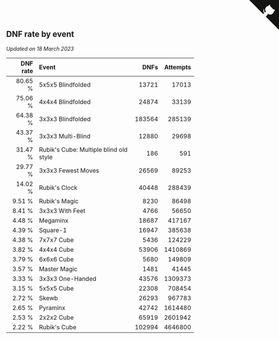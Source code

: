 ## DNF rate by event

*Updated on 18 March 2023*

| DNF rate | Event | DNFs | Attempts |
| ---: | :--- | ---: | ---: |
| 80.65 % | 5x5x5 Blindfolded | 13721 | 17013 |
| 75.06 % | 4x4x4 Blindfolded | 24874 | 33139 |
| 64.38 % | 3x3x3 Blindfolded | 183564 | 285139 |
| 43.37 % | 3x3x3 Multi-Blind | 12880 | 29698 |
| 31.47 % | Rubik's Cube: Multiple blind old style | 186 | 591 |
| 29.77 % | 3x3x3 Fewest Moves | 26569 | 89253 |
| 14.02 % | Rubik's Clock | 40448 | 288439 |
| 9.51 % | Rubik's Magic | 8230 | 86498 |
| 8.41 % | 3x3x3 With Feet | 4766 | 56650 |
| 4.48 % | Megaminx | 18687 | 417167 |
| 4.39 % | Square-1 | 16947 | 385638 |
| 4.38 % | 7x7x7 Cube | 5436 | 124229 |
| 3.82 % | 4x4x4 Cube | 53906 | 1410869 |
| 3.79 % | 6x6x6 Cube | 5680 | 149809 |
| 3.57 % | Master Magic | 1481 | 41445 |
| 3.33 % | 3x3x3 One-Handed | 43576 | 1309373 |
| 3.15 % | 5x5x5 Cube | 22308 | 708454 |
| 2.72 % | Skewb | 26293 | 967783 |
| 2.65 % | Pyraminx | 42742 | 1614480 |
| 2.53 % | 2x2x2 Cube | 65919 | 2601942 |
| 2.22 % | Rubik's Cube | 102994 | 4646800 |


<a href="https://github.com/jonatanklosko/wca_statistics" class="github-corner" aria-label="View source on Github"><svg width="80" height="80" viewBox="0 0 250 250" style="fill:#151513; color:#fff; position: absolute; top: 0; border: 0; right: 0;" aria-hidden="true"><path d="M0,0 L115,115 L130,115 L142,142 L250,250 L250,0 Z"></path><path d="M128.3,109.0 C113.8,99.7 119.0,89.6 119.0,89.6 C122.0,82.7 120.5,78.6 120.5,78.6 C119.2,72.0 123.4,76.3 123.4,76.3 C127.3,80.9 125.5,87.3 125.5,87.3 C122.9,97.6 130.6,101.9 134.4,103.2" fill="currentColor" style="transform-origin: 130px 106px;" class="octo-arm"></path><path d="M115.0,115.0 C114.9,115.1 118.7,116.5 119.8,115.4 L133.7,101.6 C136.9,99.2 139.9,98.4 142.2,98.6 C133.8,88.0 127.5,74.4 143.8,58.0 C148.5,53.4 154.0,51.2 159.7,51.0 C160.3,49.4 163.2,43.6 171.4,40.1 C171.4,40.1 176.1,42.5 178.8,56.2 C183.1,58.6 187.2,61.8 190.9,65.4 C194.5,69.0 197.7,73.2 200.1,77.6 C213.8,80.2 216.3,84.9 216.3,84.9 C212.7,93.1 206.9,96.0 205.4,96.6 C205.1,102.4 203.0,107.8 198.3,112.5 C181.9,128.9 168.3,122.5 157.7,114.1 C157.9,116.9 156.7,120.9 152.7,124.9 L141.0,136.5 C139.8,137.7 141.6,141.9 141.8,141.8 Z" fill="currentColor" class="octo-body"></path></svg></a><style>.github-corner:hover .octo-arm{animation:octocat-wave 560ms ease-in-out}@keyframes octocat-wave{0%,100%{transform:rotate(0)}20%,60%{transform:rotate(-25deg)}40%,80%{transform:rotate(10deg)}}@media (max-width:500px){.github-corner:hover .octo-arm{animation:none}.github-corner .octo-arm{animation:octocat-wave 560ms ease-in-out}}</style>
